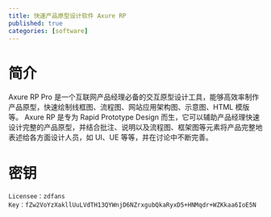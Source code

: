 ```yaml
---
title: 快速产品原型设计软件 Axure RP
published: true
categories: [software]
---
```


# 简介
Axure RP Pro 是一个互联网产品经理必备的交互原型设计工具，能够高效率制作产品原型，快速绘制线框图、流程图、网站应用架构图、示意图、HTML 模版等。
Axure RP 是专为 Rapid Prototype Design 而生，它可以辅助产品经理快速设计完整的产品原型，并结合批注、说明以及流程图、框架图等元素将产品完整地表述给各方面设计人员，如 UI、UE 等等，并在讨论中不断完善。

# 密钥
```
Licensee：zdfans
Key：fZw2VoYzXakllUuLVdTH13QYWnjD6NZrxgubQkaRyxD5+HNMqdr+WZKkaa6IoE5N
```
